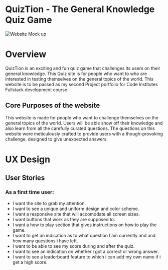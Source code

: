 # QuizTion - The General Knowledge Quiz Game 

![Website Mock up](assets/readme/quiztion-responsive-img/png)

# Overview
QuizTion is an exciting and fun quiz game that challenges its users on their general knowledge. This Quiz site is for people who want to who are interested in testing themselves on the general topics of the world. This website is to be passed as my second Project portfolio for Code Institutes Fullstack development course.

## Core Purposes of the website
This website is made for people who want to challenge themselves on the general topics of the world. Users will be able show off their knowledge and also learn from all the carefully curated questions. The questions on this website were meticulously crafted to provide users with a though-provoking challenge, designed to give unexpected answers.


# UX Design

## User Stories
### As a first time user:
 - I want the site to grab my attention.
 - I want to see a unique and uniform design and color scheme.
 - I want a responsive site that will accomodate all screen sizes.
 - I want buttons that work as they are supposed to.
 - I want a how to play section that gives instructions on how to play the game.
 - I want to get an indication as to what question I am currently and and how many questions i have left.
 - I want to be able to see my score during and after the quiz.
 - I want to see an indication on whether i got a correct or wrong answer.
 - I want to see a leaderboard feature to which i can add my own name if i get a high score.